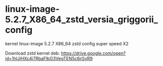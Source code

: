 # linux-image-5.2.7_X86_64_zstd_versia_griggorii_config
kernel linux-image 5.2.7 X86_64 zstd config super speed X2

Download zstd kernel deb: https://drive.google.com/open?id=1hlJiHXc4i7RbaFlbG3VegTEN5c6rGvR9
